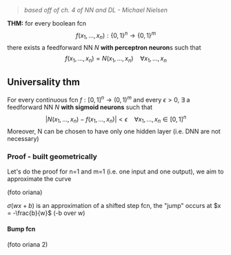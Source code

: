 >*based off of ch. 4 of NN and DL - Michael Nielsen*

**THM:** for every boolean fcn $$f(x_1,...,x_n) : \{0,1\}^n \rightarrow \{0,1\}^m$$there exists a feedforward NN *N* **with perceptron neuron**s such that $$f(x_1,...,x_n) = N(x_1,...,x_n)~~~~\forall x_1,...,x_n$$
## Universality thm

For every continuous fcn $f:[0,1]^n \rightarrow (0,1)^m$ and every $\epsilon > 0,~\exists$ a feedforward NN *N* **with sigmoid neurons** such that $$|N(x_1,...,x_n) - f(x_1,...,x_n)| < \epsilon~~~~\forall x_1,...,x_n \in[0,1]^n$$Moreover, N can be chosen to have only one hidden layer (i.e. DNN are not necessary)
### Proof - built geometrically

Let's do the proof for n=1 and m=1 (i.e. one input and one output), we aim to approximate the curve

(foto oriana)

$\sigma(wx+b)$ is an approximation of a shifted step fcn, the "jump" occurs at $x = -\frac{b}{w}$ (-b over w)
#### Bump fcn

(foto oriana 2)



 


